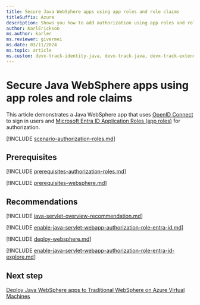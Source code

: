 ```yaml
---
title: Secure Java WebSphere apps using app roles and role claims
titleSuffix: Azure
description: Shows you how to add authorization using app roles and role claims to Java WebSphere app that signs in users with the Microsoft identity platform.
author: KarlErickson
ms.author: karler
ms.reviewer: givermei
ms.date: 03/11/2024
ms.topic: article
ms.custom: devx-track-identity-java, devx-track-java, devx-track-extended-java
---
```


# Secure Java WebSphere apps using app roles and role claims

This article demonstrates a Java WebSphere app that uses [OpenID Connect](/entra/identity-platform/v2-protocols-oidc) to sign in users and [Microsoft Entra ID Application Roles (app roles)](/entra/identity-platform/howto-add-app-roles-in-apps) for authorization.

[!INCLUDE [scenario-authorization-roles.md](includes/scenario-authorization-roles.md)]

## Prerequisites

[!INCLUDE [prerequisites-authorization-roles.md](includes/prerequisites-authorization-roles.md)]

[!INCLUDE [prerequisites-websphere.md](includes/prerequisites-websphere.md)]

## Recommendations

[!INCLUDE [java-servlet-overview-recommendation.md](includes/java-servlet-overview-recommendation.md)]

[!INCLUDE [enable-java-servlet-webapp-authorization-role-entra-id.md](includes/enable-java-servlet-webapp-authorization-role-entra-id.md)]

[!INCLUDE [deploy-websphere.md](includes/deploy-websphere.md)]

[!INCLUDE [enable-java-servlet-webapp-authorization-role-entra-id-explore.md](includes/enable-java-servlet-webapp-authorization-role-entra-id-explore.md)]

## Next step

[Deploy Java WebSphere apps to Traditional WebSphere on Azure Virtual Machines](deploy-websphere-to-vm.md)

